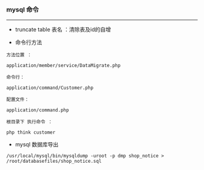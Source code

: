 ### mysql 命令

----

* truncate table 表名   ：清除表及id的自增 

* 命令行方法

```
方法位置 ：

application/member/service/DataMigrate.php

命令行：

application/command/Customer.php

配置文件：

application/command.php

根目录下 执行命令 ：

php think customer
```



*  mysql 数据库导出

```
/usr/local/mysql/bin/mysqldump -uroot -p dmp shop_notice > /root/databasefiles/shop_notice.sql
```




